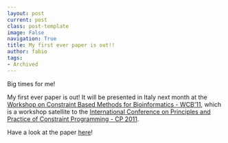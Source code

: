 ```yaml
---
layout: post
current: post
class: post-template
image: False
navigation: True
title: My first ever paper is out!!
author: fabio
tags:
- Archived
---
```


Big times for me! 

My first ever paper is out! It will be presented in Italy next month at the
[Workshop on Constraint Based Methods for Bioinformatics - WCB'11](http://www.dmi.unipg.it/WCB11/), which is a 
workshop satellite to the [International Conference on Principles and Practice of Constraint Programming - CP 2011](http://www.dmi.unipg.it/cp2011/).
  
Have a look at the paper [here](http://www.dmi.unipg.it/WCB11/wcb11proc.pdf)!
